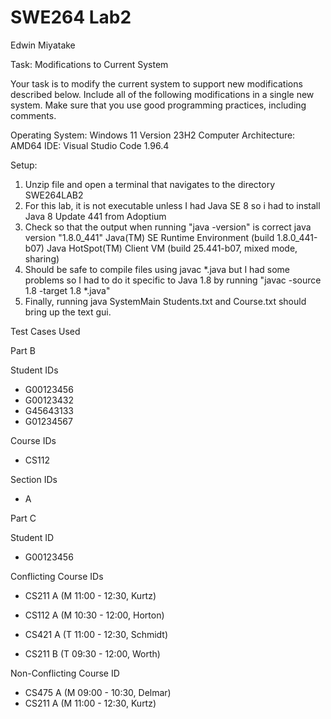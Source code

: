 # SWE264 Lab2

Edwin Miyatake

Task: Modifications to Current System

Your task is to modify the current system to support new modifications described below. Include all of
the following modifications in a single new system. Make sure that you use good programming
practices, including comments.

Operating System: Windows 11 Version 23H2
Computer Architecture: AMD64
IDE: Visual Studio Code 1.96.4

Setup:
1. Unzip file and open a terminal that navigates to the directory SWE264LAB2
2. For this lab, it is not executable unless I had Java SE 8 so i had to install Java 8 Update 441 from Adoptium
3. Check so that the output when running "java -version" is correct
    java version "1.8.0_441"
    Java(TM) SE Runtime Environment (build 1.8.0_441-b07)
    Java HotSpot(TM) Client VM (build 25.441-b07, mixed mode, sharing)
4. Should be safe to compile files using javac *.java but I had some problems so I had to do it specific to Java 1.8 by running "javac -source 1.8 -target 1.8 *.java"
5. Finally, running java SystemMain Students.txt and Course.txt should bring up the text gui.


Test Cases Used

Part B

Student IDs

- G00123456 
- G00123432 
- G45643133 
- G01234567

Course IDs

- CS112

Section IDs

- A

Part C

Student ID

- G00123456

Conflicting Course IDs

- CS211 A (M 11:00 - 12:30, Kurtz)
- CS112 A (M 10:30 - 12:00, Horton)

- CS421 A (T 11:00 - 12:30, Schmidt)
- CS211 B (T 09:30 - 12:00, Worth)

Non-Conflicting Course ID
- CS475 A (M 09:00 - 10:30, Delmar)
- CS211 A (M 11:00 - 12:30, Kurtz)